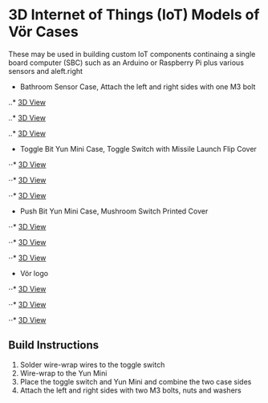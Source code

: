 # 3D Internet of Things (IoT) Models of Vör Cases

These may be used in building custom IoT components continaing a single board computer (SBC) such as an Arduino or Raspberry Pi plus various sensors and aleft.right

* Bathroom Sensor Case, Attach the left and right sides with one M3 bolt

..* [3D View](/vor-3d-models/3d-iot-component-models/bathroom-sensor-case.stl)

..* [3D View](/vor-3d-models/3d-iot-component-models/bathroom-sensor-case-left.stl)

..* [3D View](/vor-3d-models/3d-iot-component-models/bathroom-sensor-case-right.stl)

* Toggle Bit Yun Mini Case, Toggle Switch with Missile Launch Flip Cover 

⋅⋅* [3D View](/vor-3d-models/3d-iot-case-models/toggle-bit-case.stl)

⋅⋅* [3D View](/vor-3d-models/3d-iot-case-models/toggle-bit-case-left.stl)

⋅⋅* [3D View](/vor-3d-models/3d-iot-case-models/toggle-bit-case-right.stl)

* Push Bit Yun Mini Case, Mushroom Switch Printed Cover 

⋅⋅* [3D View](/vor-3d-models/3d-iot-case-models/push-bit-case.stl)

⋅⋅* [3D View](/vor-3d-models/3d-iot-case-models/push-bit-case-left.stl)

⋅⋅* [3D View](/vor-3d-models/3d-iot-case-models/push-bit-case-right.stl)

* Vör logo 

⋅⋅* [3D View](/vor-3d-models/3d-iot-case-models/vor-logo-negative.stl)

⋅⋅* [3D View](/vor-3d-models/3d-iot-case-models/vor-logo-plate.stl)

⋅⋅* [3D View](/vor-3d-models/3d-iot-case-models/vor-logo-lithophane.stl)

## Build Instructions
1. Solder wire-wrap wires to the toggle switch
1. Wire-wrap to the Yun Mini
1. Place the toggle switch and Yun Mini and combine the two case sides 
1. Attach the left and right sides with two M3 bolts, nuts and washers

